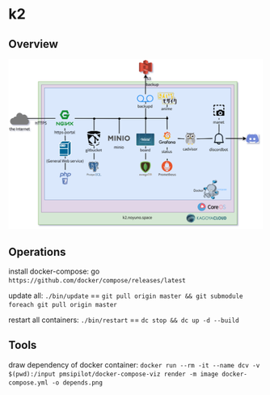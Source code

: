 # k2

## Overview

![k2](https://raw.githubusercontent.com/noyuno/k2/master/k2.png)

## Operations

install docker-compose: go `https://github.com/docker/compose/releases/latest`

update all: `./bin/update` == `git pull origin master && git submodule foreach git pull origin master`

restart all containers: `./bin/restart` == `dc stop && dc up -d --build`

## Tools

draw dependency of docker container: `docker run --rm -it --name dcv -v $(pwd):/input pmsipilot/docker-compose-viz render -m image docker-compose.yml -o depends.png`


